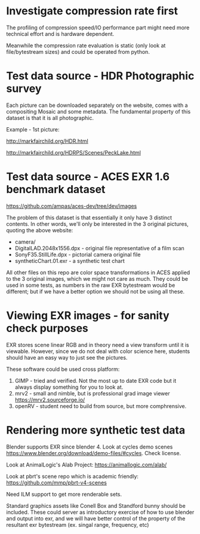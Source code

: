 # Investigate compression rate first

The profiling of compression speed/IO performance part might need more technical effort and is hardware dependent.

Meanwhile the compression rate evaluation is static (only look at file/bytestream sizes) and could be operated from python.

# Test data source - HDR Photographic survey 

Each picture can be downloaded separately on the website, comes with a compositing Mosaic and some metadata.
The fundamental property of this dataset is that it is all photographic.

Example - 1st picture: 

http://markfairchild.org/HDR.html


http://markfairchild.org/HDRPS/Scenes/PeckLake.html

# Test data source - ACES EXR 1.6 benchmark dataset

https://github.com/ampas/aces-dev/tree/dev/images

The problem of this dataset is that essentially it only have 3 distinct contents.
In other words, we'll only be interested in the 3 original pictures, quoting the above website:

- camera/
- DigitalLAD.2048x1556.dpx - original file representative of a film scan
- SonyF35.StillLife.dpx - pictorial camera original file
- syntheticChart.01.exr - a synthetic test chart

All other files on this repo are color space transformations in ACES applied to the 3 original images, which we might not care as much.
They could be used in some tests, as numbers in the raw EXR bytestream would be different; but if we have a better option we should not be using all these.

# Viewing EXR images - for sanity check purposes

EXR stores scene linear RGB and in theory need a view transform until it is viewable.
However, since we do not deal with color science here, students should have an easy way to just see the pictures.

These software could be used cross platform:

1. GIMP - tried and verified. Not the most up to date EXR code but it always display something for you to look at.
2. mrv2 - small and nimble, but is professional grad image viewer https://mrv2.sourceforge.io/
3. openRV - student need to build from source, but more comphrensive.

# Rendering more synthetic test data

Blender supports EXR since blender 4. Look at cycles demo scenes https://www.blender.org/download/demo-files/#cycles.
Check license.

Look at AnimalLogic's Alab Project: https://animallogic.com/alab/

Look at pbrt's scene repo which is academic friendly: https://github.com/mmp/pbrt-v4-scenes

Need ILM support to get more renderable sets.

Standard graphics assets like Conell Box and Standford bunny should be included. These could server as introductory exercise of how to use blender and output into exr, and we will have better control of the property of the resultant exr bytestream (ex. singal range, frequency, etc)



